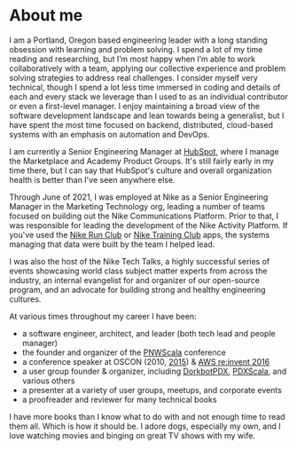 # About me

I am a Portland, Oregon based engineering leader with a long standing obsession with learning and problem solving. I spend a lot of my time reading and researching, but I’m most happy when I’m able to work collaboratively with a team, applying our collective experience and problem solving strategies to address real challenges. I consider myself very technical, though I spend a lot less time immersed in coding and details of each and every stack we leverage than I used to as an individual contributor or even a first-level manager. I enjoy maintaining a broad view of the software development landscape and lean towards being a generalist, but I have spent the most time focused on backend, distributed, cloud-based systems with an emphasis on automation and DevOps.

I am currently a Senior Engineering Manager at [HubSpot](https://www.hubspot.com), where I manage the Marketplace and Academy Product Groups. It's still fairly early in my time there, but I can say that HubSpot's culture and overall organization health is better than I've seen anywhere else.

Through June of 2021, I was employed at Nike as a Senior Engineering Manager in the Marketing Technology org, leading a number of teams focused on building out the Nike Communications Platform. Prior to that, I was responsible for leading the development of the Nike Activity Platform. If you've used the [Nike Run Club](https://www.nike.com/us/en_us/c/running/nike-run-club) or [Nike Training Club](https://www.nike.com/us/en_us/c/nike-plus/training-app) apps, the systems managing that data were built by the team I helped lead.

I was also the host of the Nike Tech Talks, a highly successful series of events showcasing world class subject matter experts from across the industry, an internal evangelist for and organizer of our open-source program, and an advocate for building strong and healthy engineering cultures.

At various times throughout my career I have been:

* a software engineer, architect, and leader (both tech lead and people manager)
* the founder and organizer of the [PNWScala](http://pnwscala.org/) conference
* a conference speaker at OSCON (2010, [2015](https://youtu.be/7R5FLvr-aBE)) & [AWS re:invent 2016](https://youtu.be/-LiQCpPj8RM)
* a user group founder & organizer, including [DorkbotPDX](http://dorkbotpdx.org/), [PDXScala](https://www.meetup.com/PDXScala/), and various others
* a presenter at a variety of user groups, meetups, and corporate events
* a proofreader and reviewer for many technical books

I have more books than I know what to do with and not enough time to read them all. Which is how it should be. I adore dogs, especially my own, and I love watching movies and binging on great TV shows with my wife.

